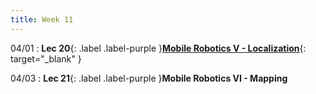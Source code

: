 ```yaml
---
title: Week 11
---
```

04/01
: **Lec 20**{: .label .label-purple }[**Mobile Robotics V - Localization**](/CSCI5551-Spr24/assets/slides/lec20_mobile_robotics_5_localization.pdf){: target="_blank" }

04/03
: **Lec 21**{: .label .label-purple }**Mobile Robotics VI - Mapping**